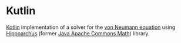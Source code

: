 # Kutlin

[Kotlin](https://kotlinlang.org/) implementation of a solver for the [von Neumann equation](https://en.wikipedia.org/wiki/Density_matrix) using [Hippoarchus](https://hipparchus.org/) (former [Java Apache Commons Math](http://commons.apache.org/proper/commons-math/)) library.

